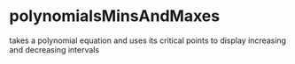 # polynomialsMinsAndMaxes
takes a polynomial equation and uses its critical points to display increasing and decreasing intervals
